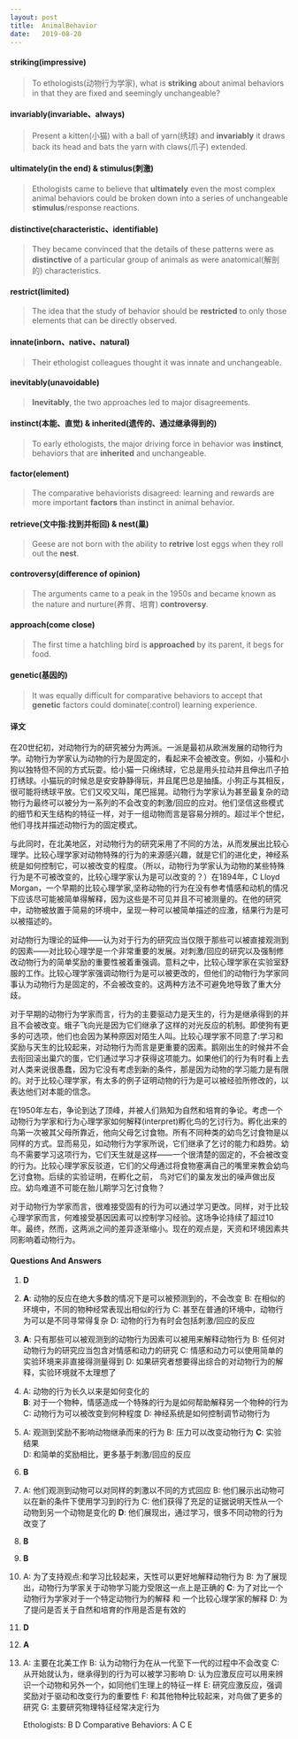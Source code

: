 ```yaml
---
layout: post
title:  AnimalBehavior
date:   2019-08-20
---
```

#### striking(impressive)
> To ethologists(动物行为学家), what is **striking** about animal behaviors in that they are fixed and seemingly unchangeable?

#### invariably(invariable、always)
> Present a kitten(小猫) with a ball of yarn(绣球) and **invariably** it draws back its head and bats the yarn with claws(爪子) extended.

#### ultimately(in the end) & stimulus(刺激)
> Ethologists came to believe that **ultimately** even the most complex animal behaviors could be broken down into a series of unchangeable **stimulus**/response reactions.

#### distinctive(characteristic、identifiable)
> They became convinced that the details of these patterns were as **distinctive** of a particular group of animals as were anatomical(解剖的) characteristics. 

#### restrict(limited)
> The idea that the study of behavior should be **restricted** to only those elements that can be directly observed.

#### innate(inborn、native、natural)
> Their ethologist colleagues thought it was innate and unchangeable.

#### inevitably(unavoidable)
> **Inevitably**, the two approaches led to major disagreements.

#### instinct(本能、直觉) & inherited(遗传的、通过继承得到的)
> To early ethologists, the major driving force in behavior was **instinct**, behaviors that are **inherited** and unchangeable.

#### factor(element)
> The comparative behaviorists disagreed: learning and rewards are more important **factors** than instinct in animal behavior.

#### retrieve(文中指:找到并衔回) & nest(巢)
> Geese are not born with the ability to **retrive** lost eggs when they roll out the **nest**.

#### controversy(difference of opinion)
> The arguments came to a peak in the 1950s and became known as the nature and nurture(养育、培育) **controversy**.

#### approach(come close)
> The first time a hatchling bird is **approached** by its parent, it begs for food.

#### genetic(基因的)
> It was equally difficult for comparative behaviors to accept that **genetic** factors could dominate(:control) learning experience.

#### 译文

在20世纪初，对动物行为的研究被分为两派。一派是最初从欧洲发展的动物行为学。动物行为学家认为动物的行为是固定的，看起来不会被改变。例如，小猫和小狗以独特但不同的方式玩耍。给小猫一只绵绣球，它总是用头拉动并且伸出爪子拍打绣球。小猫玩的时候总是安安静静得玩，并且尾巴总是抽搐。小狗正与其相反，很可能将绣球平放。它们又咬又叫，尾巴摇晃。动物行为学家认为甚至最复杂的动物行为最终可以被分为一系列的不会改变的刺激/回应的应对。他们坚信这些模式的细节和天生结构的特征一样，对于一组动物而言是容易分辨的。超过半个世纪，他们寻找并描述动物行为的固定模式。

与此同时，在北美地区，对动物行为的研究采用了不同的方法，从而发展出比较心理学。比较心理学家对动物特殊的行为的来源感兴趣，就是它们的进化史，神经系统是如何控制它，可以被改变的程度。（所以，动物行为学家认为动物的某些特殊行为是不可被改变的，比较心理学家认为是可以改变的？）在1894年，C Lloyd Morgan，一个早期的比较心理学家,坚称动物的行为在没有参考情感和动机的情况下应该尽可能被简单得解释，因为这些是不可见并且不可被测量的。在他的研究中，动物被放置于简易的环境中，呈现一种可以被简单描述的应激，结果行为是可以被描述的。

对动物行为理论的延伸——认为对于行为的研究应当仅限于那些可以被直接观测到的因素——对比较心理学是一个非常重要的发展。对刺激/回应的研究以及强制修改动物行为的简单奖励的重要性被着重强调。意料之中，比较心理学家在实验室舒服的工作。比较心理学家强调动物行为是可以被更改的，但他们的动物行为学家同事认为动物行为是固定的，不会被改变的。这两种方法不可避免地导致了重大分歧。

对于早期的动物行为学家而言，行为的主要驱动力是天生的，行为是继承得到的并且不会被改变。蛾子飞向光是因为它们继承了这样的对光反应的机制。即使狗有更多的可选项，他们也会因为某种原因对陌生人叫。比较心理学家不同意了:学习和奖励与天生的比较起来，对动物行为而言是更重要的因素。鹅刚出生的时候并不会去衔回滚出巢穴的蛋，它们通过学习才获得这项能力。如果他们的行为有时看上去对人类来说很愚蠢，因为它没有考虑到新的条件，那是因为动物的学习能力是有限的。对于比较心理学家，有太多的例子证明动物的行为是可以被经验所修改的，以表达他们对本能的信念。

在1950年左右，争论到达了顶峰，并被人们熟知为自然和培育的争论。考虑一个动物行为学家和行为心理学家如何解释(interpret)孵化鸟的乞讨行为。孵化出来的鸟第一次被其父母所靠近，他向父母乞讨食物。所有不同种类的幼鸟乞讨食物是以同样的方式。显而易见，如动物行为学家所说，它们继承了乞讨的能力和趋势。幼鸟不需要学习这项行为，它们天生就是这样——一个很清楚的固定的，不会被改变的行为。比较心理学家反驳道，它们的父母通过将食物塞满自己的嘴里来教会幼鸟乞讨食物。后续的实验证明，在孵化之前， 鸟对它们的巢友发出的噪声做出反应。幼鸟难道不可能在胎儿期学习乞讨食物？

对于动物行为学家而言，很难接受固有的行为可以通过学习更改。同样，对于比较心理学家而言，何难接受基因因素可以控制学习经验。这场争论持续了超过10年。最终，然而，这两派之间的差异逐渐缩小。现在的观点是，天资和环境因素共同影响着动物行为。

#### Questions And Answers

1. **D** 
2. **A**: 动物的反应在绝大多数的情况下是可以被预测到的，不会改变
   B: 在相似的环境中，不同的物种经常表现出相似的行为
   C: 甚至在普通的环境中，动物行为可以是不同寻常得复杂
   D: 动物的行为有时会包括刺激/回应的反应
3. **A**: 只有那些可以被观测到的动物行为因素可以被用来解释动物行为
   B: 任何对动物行为的研究应当包含对情感和动力的研究
   C: 情感和动力可以使用简单的实验环境来非直接得测量得到
   D: 如果研究者想要得出综合的对动物行为的解释，实验环境就不太理想了
4. A: 动物的行为长久以来是如何变化的	
   **B**: 对于一个物种，情感造成一个特殊的行为是如何帮助解释另一个物种的行为
   C: 动物行为可以被改变到何种程度
   D: 神经系统是如何控制调节动物行为
5. A: 观测到奖励不影响动物继承而来的行为
   B: 压力可以改变动物行为
   **C**: 实验结果  
   D: 和简单的奖励相比，更多基于刺激/回应的反应     
6. **B**
7. A: 他们观测到动物可以对同样的刺激以不同的方式回应
   B: 他们展示出动物可以在新的条件下使用学习到的行为
   C: 他们获得了充足的证据说明天性从一个动物到另一个动物是变化的
   **D**: 他们展现出，通过学习，很多不同动物的行为改变了
8. **B**
9. **B**
10. A: 为了支持观点:和学习比较起来，天性可以更好地解释动物行为
	B: 为了展现出，动物行为学家关于动物学习能力受限这一点上是正确的
	**C**: 为了对比一个动物行为学家对于一个特定动物行为的解释 和 一个比较心理学家的解释
	D: 为了提问是否关于自然和培育的作用是否是有效的
11. **D**
12. **A**
13. A: 主要在北美工作
	B: 认为动物行为在从一代至下一代的过程中不会改变
	C: 从开始就认为，继承得到的行为可以被学习影响
	D: 认为应激反应可以用来辨识一个动物和另外一个，如同他们生理上的特征一样
	E: 研究应激反应，强调奖励对于驱动和改变行为的重要性
	F: 和其他物种比较起来，对鸟做了更多的研究
	G: 主要研究物理特征经常决定行为 

	Ethologists: B D
	Comparative Behaviors: A C E














































